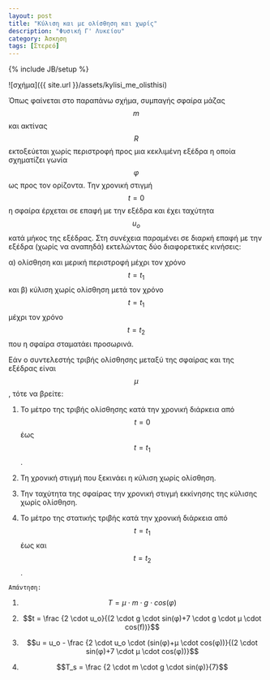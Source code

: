 ```yaml
---
layout: post
title: "Κύλιση και με ολίσθηση και χωρίς"
description: "Φυσική Γ' Λυκείου"
category: Άσκηση
tags: [Στερεό]
---
```

{% include JB/setup %}

![σχήμα]({{ site.url }}/assets/kylisi_me_olisthisi) 

Όπως φαίνεται στο παραπάνω σχήμα, συμπαγής σφαίρα μάζας $$m$$ και ακτίνας $$R$$ εκτοξεύεται χωρίς περιστροφή προς μια κεκλιμένη εξέδρα η οποία σχηματίζει γωνία $$φ$$ ως προς τον ορίζοντα. Την χρονική στιγμή $$t=0$$ η σφαίρα έρχεται σε επαφή με την εξέδρα και έχει ταχύτητα $$u_ο$$ κατά μήκος της εξέδρας. Στη συνέχεια παραμένει σε διαρκή επαφή με την εξέδρα (χωρίς να αναπηδά) εκτελώντας δύο διαφορετικές κινήσεις:

α) ολίσθηση και μερική περιστροφή μέχρι τον χρόνο $$ t = t_1 $$ και 
β) κύλιση χωρίς ολίσθηση μετά τον χρόνο $$ t = t_1 $$
μέχρι τον χρόνο $$ t = t_2 $$ που η σφαίρα σταματάει προσωρινά. 

Εάν ο συντελεστής τριβής ολίσθησης μεταξύ της σφαίρας και της εξέδρας είναι $$μ$$, τότε να βρείτε:

1. Το μέτρο της τριβής ολίσθησης κατά την χρονική διάρκεια από $$ t = 0 $$ έως $$ t = t_1 $$.

2. Τη χρονική στιγμή που ξεκινάει η κύλιση χωρίς ολίσθηση.

3. Την ταχύτητα της σφαίρας την χρονική στιγμή εκκίνησης της κύλισης χωρίς ολίσθηση.

4. Το μέτρο της στατικής τριβής κατά την χρονική διάρκεια από $$ t = t_1 $$ έως και $$ t = t_2 $$.

`Απάντηση:`

1. $$T = μ \cdot m \cdot g \cdot cos(φ)$$

 
2. $$t = \frac {2 \cdot u_o}{(2 \cdot g \cdot sin(φ)+7 \cdot g \cdot μ \cdot cos(f))}$$
    

3. $$u =  u_o - \frac {2 \cdot u_o \cdot (sin(φ)+μ \cdot cos(φ))}{(2 \cdot sin(φ)+7 \cdot μ \cdot cos(φ))}$$
    

4. $$T_s = \frac {2 \cdot m \cdot g \cdot sin(φ)}{7}$$

    

